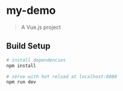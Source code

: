# my-demo

> A Vue.js project

## Build Setup

``` bash
# install dependencies
npm install

# serve with hot reload at localhost:8080
npm run dev
```

